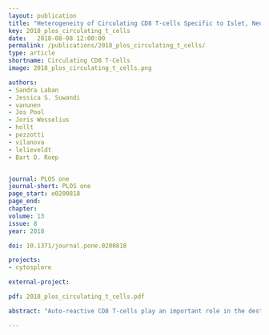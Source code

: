 ```yaml
---
layout: publication
title: "Heterogeneity of Circulating CD8 T-cells Specific to Islet, Neo-antigen and Virus in Patients with Type 1 Diabetes Mellitus"
key: 2018_plos_circulating_t_cells
date:   2018-08-08 12:00:00
permalink: /publications/2018_plos_circulating_t_cells/
type: article
shortname: Circulating CD8 T-Cells
image: 2018_plos_circulating_t_cells.png

authors:
- Sandra Laban
- Jessica S. Suwandi
- vanunen
- Jos Pool
- Joris Wesselius
- hollt
- pezzotti
- vilanova
- lelieveldt
- Bart O. Roep


journal: PLOS one
journal-short: PLOS one
page_start: e0200818
page_end:
chapter:
volume: 13
issue: 8
year: 2018

doi: 10.1371/journal.pone.0200818

projects:
- cytosplore

external-project:

pdf: 2018_plos_circulating_t_cells.pdf

abstract: "Auto-reactive CD8 T-cells play an important role in the destruction of pancreatic β-cells resulting in type 1 diabetes (T1D). However, the phenotype of these auto-reactive cytolytic CD8 T-cells has not yet been extensively described. We used high-dimensional mass cytometry to phenotype autoantigen- (pre-proinsulin), neoantigen- (insulin-DRIP) and virus- (cytomegalovirus) reactive CD8 T-cells in peripheral blood mononuclear cells (PBMCs) of T1D patients. A panel of 33 monoclonal antibodies was designed to further characterise these cells at the single-cell level. HLA-A2 class I tetramers were used for the detection of antigen-specific CD8 T-cells. Using a novel Hierarchical Stochastic Neighbor Embedding (HSNE) tool (implemented in Cytosplore), we identified 42 clusters within the CD8 T-cell compartment of three T1D patients and revealed profound heterogeneity between individuals, as each patient displayed a distinct cluster distribution. Single-cell analysis of pre-proinsulin, insulin-DRIP and cytomegalovirus-specific CD8 T-cells showed that the detected specificities were heterogeneous between and within patients. These findings emphasize the challenge to define the obscure nature of auto-reactive CD8 T-cells."

---
```


